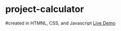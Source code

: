 # project-calculator
#created in HTMNL, CSS, and Javascript
<a href="https://binary-web.github.io/project-calculator/"> Live Demo </a>
